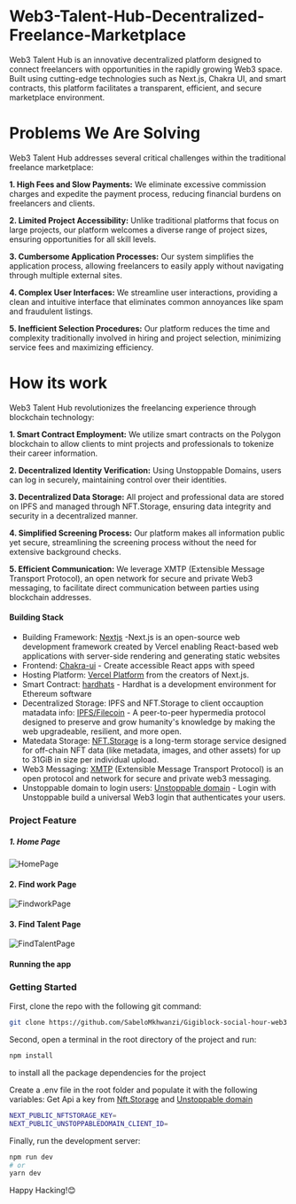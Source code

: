 # Web3-Talent-Hub-Decentralized-Freelance-Marketplace
Web3 Talent Hub is an innovative decentralized platform designed to connect freelancers with opportunities in the rapidly growing Web3 space. Built using cutting-edge technologies such as Next.js, Chakra UI, and smart contracts, this platform facilitates a transparent, efficient, and secure marketplace environment.

# Problems We Are Solving
Web3 Talent Hub addresses several critical challenges within the traditional freelance marketplace:

**1. High Fees and Slow Payments:** We eliminate excessive commission charges and expedite the payment process, reducing financial burdens on freelancers and clients.

**2. Limited Project Accessibility:** Unlike traditional platforms that focus on large projects, our platform welcomes a diverse range of project sizes, ensuring opportunities for all skill levels.

**3. Cumbersome Application Processes:** Our system simplifies the application process, allowing freelancers to easily apply without navigating through multiple external sites.

**4. Complex User Interfaces:** We streamline user interactions, providing a clean and intuitive interface that eliminates common annoyances like spam and fraudulent listings.

**5. Inefficient Selection Procedures:** Our platform reduces the time and complexity traditionally involved in hiring and project selection, minimizing service fees and maximizing efficiency.

# How its work
Web3 Talent Hub revolutionizes the freelancing experience through blockchain technology:

**1. Smart Contract Employment:** We utilize smart contracts on the Polygon blockchain to allow clients to mint projects and professionals to tokenize their career information. 

**2. Decentralized Identity Verification:** Using Unstoppable Domains, users can log in securely, maintaining control over their identities.

**3. Decentralized Data Storage:** All project and professional data are stored on IPFS and managed through NFT.Storage, ensuring data integrity and security in a decentralized manner.

**4. Simplified Screening Process:** Our platform makes all information public yet secure, streamlining the screening process without the need for extensive background checks.

**5. Efficient Communication:** We leverage XMTP (Extensible Message Transport Protocol), an open network for secure and private Web3 messaging, to facilitate direct communication between parties using blockchain addresses. 

#### Building Stack

- Building Framework: [Nextjs](https://nextjs.org/) -Next.js is an open-source web development framework created by Vercel enabling React-based web applications with server-side rendering and generating static websites
- Frontend: [Chakra-ui](https://chakra-ui.com/) - Create accessible React apps with speed
- Hosting Platform: [Vercel Platform](https://vercel.com/new?utm_medium=default-template&filter=next.js&utm_source=create-next-app&utm_campaign=create-next-app-readme) from the creators of Next.js.
- Smart Contract: [hardhats](https://hardhat.org/docs) - Hardhat is a development environment for Ethereum software
- Decentralized Storage: IPFS and NFT.Storage to client occauption matadata info: [IPFS/Filecoin](https://ipfs.io/) - A peer-to-peer hypermedia protocol designed to preserve and grow humanity's knowledge by making the web upgradeable, resilient, and more open.
- Matedata Storage: [NFT.Storage](https://nft.storage/) is a long-term storage service designed for off-chain NFT data (like metadata, images, and other assets) for up to 31GiB in size per individual upload.
- Web3 Messaging: [XMTP](https://xmtp.org/) (Extensible Message Transport Protocol) is an open protocol and network for secure and private web3 messaging.
- Unstoppable domain to login users: [Unstoppable domain](https://docs.unstoppabledomains.com/) - Login with Unstoppable build a universal Web3 login that authenticates your users.

### Project Feature

##### 1. Home Page

![HomePage](https://github.com/SabeloMkhwanzi/Gigiblock-social-hour-web3/blob/main/public/GigiBlock%20updated%20version.png)

#### 2. Find work Page

![FindworkPage](https://github.com/SabeloMkhwanzi/Gigiblock-social-hour-web3/blob/main/public/GigiBlock%20updated%20version2.png)

#### 3. Find Talent Page

![FindTalentPage](https://github.com/SabeloMkhwanzi/Gigiblock-social-hour-web3/blob/main/public/GigiBlock%20updated%20version3.png)

#### Running the app

### Getting Started

First, clone the repo with the following git command:

```bash
git clone https://github.com/SabeloMkhwanzi/Gigiblock-social-hour-web3
```

Second, open a terminal in the root directory of the project and run:

```bash
npm install
```

to install all the package dependencies for the project

Create a .env file in the root folder and populate it with the following variables: Get Api a key from [Nft.Storage](https://nft.storage/) and [Unstoppable domain](https://docs.unstoppabledomains.com/)

```bash
NEXT_PUBLIC_NFTSTORAGE_KEY=
NEXT_PUBLIC_UNSTOPPABLEDOMAIN_CLIENT_ID=

```

Finally, run the development server:

```bash
npm run dev
# or
yarn dev
```

Happy Hacking!😊
